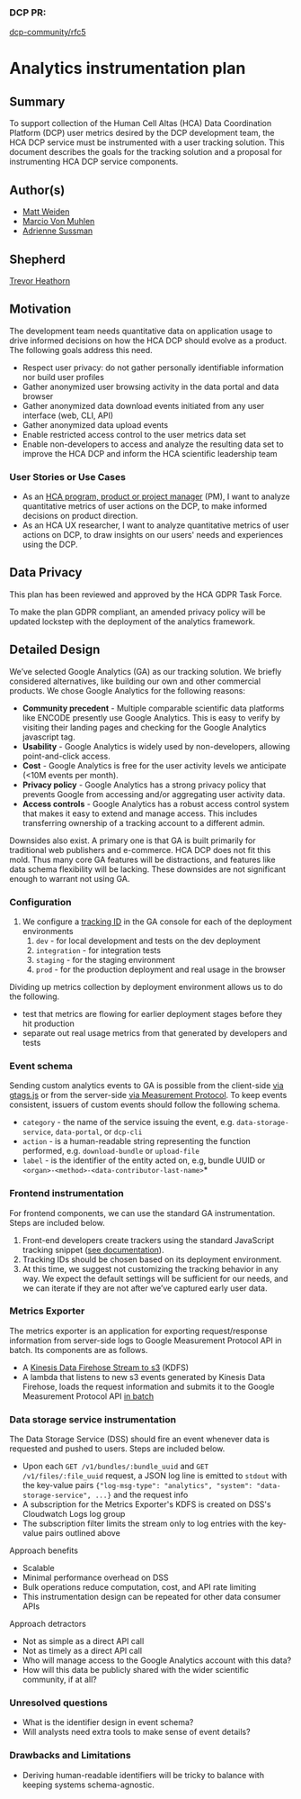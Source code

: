 ### DCP PR:

[dcp-community/rfc5](https://github.com/HumanCellAtlas/dcp-community/pull/51)

# Analytics instrumentation plan

## Summary

To support collection of the Human Cell Altas (HCA) Data Coordination Platform (DCP) user metrics desired by the DCP
development team, the HCA DCP service must be instrumented with a user tracking solution. This document describes the
goals for the tracking solution and a proposal for instrumenting HCA DCP service components.

## Author(s)

* [Matt Weiden](mailto:mweiden@chanzuckerberg.com)
* [Marcio Von Muhlen](mailto:mvonmuhlen@chanzuckerberg.com)
* [Adrienne Sussman](mailto:%20asussman@chanzuckerberg.com)

## Shepherd

[Trevor Heathorn](mailto:theathor@ucsc.edu)

## Motivation

The development team needs quantitative data on application usage to drive informed decisions on how the HCA DCP should
evolve as a product. The following goals address this need.

* Respect user privacy: do not gather personally identifiable information nor build user profiles
* Gather anonymized user browsing activity in the data portal and data browser
* Gather anonymized data download events initiated from any user interface (web, CLI, API)
* Gather anonymized data upload events
* Enable restricted access control to the user metrics data set
* Enable non-developers to access and analyze the resulting data set to improve the HCA DCP and inform the HCA scientific
  leadership team

### User Stories or Use Cases

* As an [HCA program, product or project manager](https://github.com/HumanCellAtlas/dcp-community/blob/master/charters/PM/charter.md)
  (PM), I want to analyze quantitative metrics of user actions on the DCP, to make informed decisions on product direction.
* As an HCA UX researcher, I want to analyze quantitative metrics of user actions on DCP, to draw insights on our users'
  needs and experiences using the DCP.

## Data Privacy

This plan has been reviewed and approved by the HCA GDPR Task Force.

To make the plan GDPR compliant, an amended privacy policy will be updated lockstep with the deployment of the analytics framework.

## Detailed Design

We’ve selected Google Analytics (GA) as our tracking solution. We briefly considered alternatives, like building our own
and other commercial products. We chose Google Analytics for the following reasons:

* **Community precedent** - Multiple comparable scientific data platforms like ENCODE presently use Google Analytics.
  This is easy to verify by visiting their landing pages and checking for the Google Analytics javascript tag.
* **Usability** - Google Analytics is widely used by non-developers, allowing point-and-click access.
* **Cost** - Google Analytics is free for the user activity levels we anticipate (<10M events per month).
* **Privacy policy** - Google Analytics has a strong privacy policy that prevents Google from accessing and/or
  aggregating user activity data.
* **Access controls** - Google Analytics has a robust access control system that makes it easy to extend and manage
  access. This includes transferring ownership of a tracking account to a different admin.

Downsides also exist. A primary one is that GA is built primarily for traditional web publishers and e-commerce. HCA DCP
does not fit this mold. Thus many core GA features will be distractions, and features like data schema flexibility will
be lacking. These downsides are not significant enough to warrant not using GA.

### Configuration

1. We configure a [tracking ID](https://support.google.com/analytics/answer/1008080?hl=en) in the GA console for each of
   the deployment environments
    1. `dev` - for local development and tests on the dev deployment
    2. `integration` - for integration tests
    3. `staging` - for the staging environment
    4. `prod` - for the production deployment and real usage in the browser

Dividing up metrics collection by deployment environment allows us to do the following.

* test that metrics are flowing for earlier deployment stages before they hit production
* separate out real usage metrics from that generated by developers and tests

### Event schema

Sending custom analytics events to GA is possible from the client-side [via
gtags.js](https://developers.google.com/analytics/devguides/collection/gtagjs/events) or from the server-side [via
Measurement Protocol](https://developers.google.com/analytics/devguides/collection/protocol/v1/devguide). To keep events
consistent, issuers of custom events should follow the following schema.

* `category` - the name of the service issuing the event, e.g. `data-storage-service`, `data-portal`, or `dcp-cli`
* `action` - is a human-readable string representing the function performed, e.g. `download-bundle` or `upload-file`
* `label` - is the identifier of the entity acted on, e.g, bundle UUID or `<organ>-<method>-<data-contributor-last-name>`*

### Frontend instrumentation

For frontend components, we can use the standard GA instrumentation. Steps are included below.

1. Front-end developers create trackers using the standard JavaScript tracking snippet    ([see
   documentation](https://developers.google.com/analytics/devguides/collection/gtagjs/)).
2. Tracking IDs should be chosen based on its deployment environment.
3. At this time, we suggest not customizing the tracking behavior in any way. We expect the default settings will be
   sufficient for our needs, and we can iterate if they are not after we’ve captured early user data.

### Metrics Exporter

The metrics exporter is an application for exporting request/response information from server-side logs to Google
Measurement Protocol API in batch. Its components are as follows.

* A [Kinesis Data Firehose Stream to
  s3](https://docs.aws.amazon.com/firehose/latest/dev/create-destination.html#create-destination-s3) (KDFS)
* A lambda that listens to new s3 events generated by Kinesis Data Firehose, loads the request information and submits
  it   to the Google Measurement Protocol API   [in
  batch](https://developers.google.com/analytics/devguides/collection/protocol/v1/devguide#batch)

### Data storage service instrumentation

The Data Storage Service (DSS) should fire an event whenever data is requested and pushed to users. Steps are included
below.

* Upon each `GET /v1/bundles/:bundle_uuid` and `GET /v1/files/:file_uuid` request, a JSON log line is emitted to
  `stdout` with the key-value pairs `{"log-msg-type": "analytics", "system": "data-storage-service", ...}` and the
  request info
* A subscription for the Metrics Exporter's KDFS is created on DSS's Cloudwatch Logs log group
* The subscription filter limits the stream only to log entries with the key-value pairs outlined above

Approach benefits

* Scalable
* Minimal performance overhead on DSS
* Bulk operations reduce computation, cost, and API rate limiting
* This instrumentation design can be repeated for other data consumer APIs

Approach detractors

* Not as simple as a direct API call
* Not as timely as a direct API call
* Who will manage access to the Google Analytics account with this data?
* How will this data be publicly shared with the wider scientific community, if at all?

### Unresolved questions

* What is the identifier design in event schema?
* Will analysts need extra tools to make sense of event details?

### Drawbacks and Limitations

* Deriving human-readable identifiers will be tricky to balance with keeping systems schema-agnostic.
